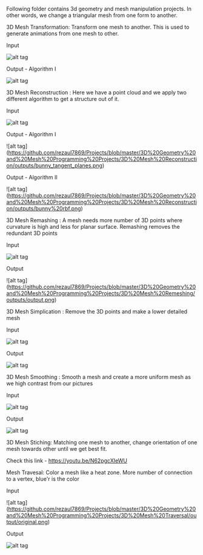 Following folder contains 3d geometry and mesh manipulation projects. In other words, we change a triangular mesh from one form to another.

3D Mesh Transformation: Transform one mesh to another. This is used to generate animations from one mesh to other.

Input

![alt tag](https://github.com/rezaul7869/Projects/blob/master/3D%20Geometry%20and%20Mesh%20Programming%20Projects/3D%20Geometry%20-%20Correspondance%20matching/Outputs/original.png)

Output - Algorithm I

![alt tag](https://github.com/rezaul7869/Projects/blob/master/3D%20Geometry%20and%20Mesh%20Programming%20Projects/3D%20Geometry%20-%20Correspondance%20matching/Outputs/transformed.png)



3D Mesh Reconstruction : Here we have a point cloud and we apply two different algorithm to get a structure out of it.

Input

![alt tag](https://github.com/rezaul7869/Projects/blob/master/3D%20Geometry%20and%20Mesh%20Programming%20Projects/3D%20Mesh%20Reconstruction/outputs/bunny%20point%20cloud.png)

Output - Algorithm I

![alt tag]
(https://github.com/rezaul7869/Projects/blob/master/3D%20Geometry%20and%20Mesh%20Programming%20Projects/3D%20Mesh%20Reconstruction/outputs/bunny_tangent_planes.png)

Output - Algorithm II

![alt tag]
(https://github.com/rezaul7869/Projects/blob/master/3D%20Geometry%20and%20Mesh%20Programming%20Projects/3D%20Mesh%20Reconstruction/outputs/bunny%20rbf.png)


3D Mesh Remashing : A mesh needs more number of 3D points where curvature is high and less for planar surface. Remashing removes the redundant 3D points

Input

![alt tag](https://github.com/rezaul7869/Projects/blob/master/3D%20Geometry%20and%20Mesh%20Programming%20Projects/3D%20Mesh%20Remeshing/outputs/input.png)

Output

![alt tag]
(https://github.com/rezaul7869/Projects/blob/master/3D%20Geometry%20and%20Mesh%20Programming%20Projects/3D%20Mesh%20Remeshing/outputs/output.png)


3D Mesh Simplication : Remove the 3D points and make a lower detailed mesh

Input

![alt tag](https://github.com/rezaul7869/Projects/blob/master/3D%20Geometry%20and%20Mesh%20Programming%20Projects/3D%20Mesh%20Simplification/outputs/input.png)

Output

![alt tag](https://github.com/rezaul7869/Projects/blob/master/3D%20Geometry%20and%20Mesh%20Programming%20Projects/3D%20Mesh%20Simplification/outputs/output.png)


3D Mesh Smoothing : Smooth a mesh and create a more uniform mesh as we high contrast from our pictures

Input

![alt tag](https://github.com/rezaul7869/Projects/blob/master/3D%20Geometry%20and%20Mesh%20Programming%20Projects/3D%20Mesh%20Smoothing/outputs/Original.png)

Output

![alt tag](https://github.com/rezaul7869/Projects/blob/master/3D%20Geometry%20and%20Mesh%20Programming%20Projects/3D%20Mesh%20Smoothing/outputs/Uniform%20laplacian.png)


3D Mesh Stiching: Matching one mesh to another, change orientation of one mesh towards other until we get best fit.

Check this link - https://youtu.be/N62pgcXIeWU

Mesh Travesal: Color a mesh like a heat zone. More number of connection to a vertex, blue'r is the color

Input

![alt tag]
(https://github.com/rezaul7869/Projects/blob/master/3D%20Geometry%20and%20Mesh%20Programming%20Projects/3D%20Mesh%20Traversal/output/original.png)

Output

![alt tag](https://github.com/rezaul7869/Projects/blob/master/3D%20Geometry%20and%20Mesh%20Programming%20Projects/3D%20Mesh%20Traversal/output/result.png)
